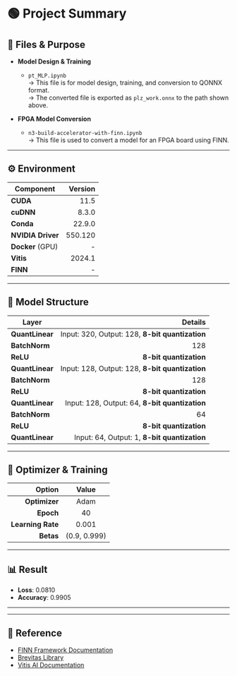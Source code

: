 # 🟢 Project Summary

## 📄 Files & Purpose

- **Model Design & Training**
  - `pt_MLP.ipynb`  
    → This file is for model design, training, and conversion to QONNX format.  
    → The converted file is exported as `plz_work.onnx` to the path shown above.

- **FPGA Model Conversion**
  - `n3-build-accelerator-with-finn.ipynb`  
    → This file is used to convert a model for an FPGA board using FINN.
---

## ⚙️ Environment

| Component        | Version   |
|------------------|---------:|
| **CUDA**        | 11.5     |
| **cuDNN**      | 8.3.0    |
| **Conda**      | 22.9.0   |
| **NVIDIA Driver** | 550.120  |
| **Docker** (GPU) | -        |
| **Vitis**      | 2024.1   |
| **FINN**       | -        |

---

## 🧩 Model Structure

| Layer                         | Details                             |
|-------------------------------|------------------------------------:|
| **QuantLinear**               | Input: 320, Output: 128, **8-bit quantization** |
| **BatchNorm**                 | 128                                |
| **ReLU**                      | **8-bit quantization**             |
| **QuantLinear**               | Input: 128, Output: 128, **8-bit quantization** |
| **BatchNorm**                 | 128                                |
| **ReLU**                      | **8-bit quantization**             |
| **QuantLinear**               | Input: 128, Output: 64, **8-bit quantization** |
| **BatchNorm**                 | 64                                 |
| **ReLU**                      | **8-bit quantization**             |
| **QuantLinear**               | Input: 64, Output: 1, **8-bit quantization** |

---

## 🚀 Optimizer & Training

| Option          | Value   |
|---------------:|:-------:|
| **Optimizer** | Adam    |
| **Epoch**    | 40      |
| **Learning Rate** | 0.001  |
| **Betas**    | (0.9, 0.999) |

---

## 📊 Result

- **Loss**: 0.0810  
- **Accuracy**: 0.9905

---

---

## 🔗 Reference

- [FINN Framework Documentation](https://xilinx.github.io/finn/)
- [Brevitas Library](https://github.com/Xilinx/brevitas)
- [Vitis AI Documentation](https://www.xilinx.com/products/design-tools/vitis/vitis-ai.html)

